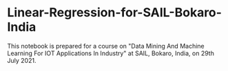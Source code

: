 # Linear-Regression-for-SAIL-Bokaro-India
This notebook is prepared for a course on "Data Mining And Machine Learning For IOT Applications In Industry"  at SAIL, Bokaro, India, on 29th July 2021.
